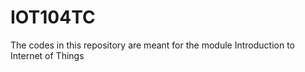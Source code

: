 # IOT104TC
The codes in this repository are meant for the module Introduction to Internet of Things
